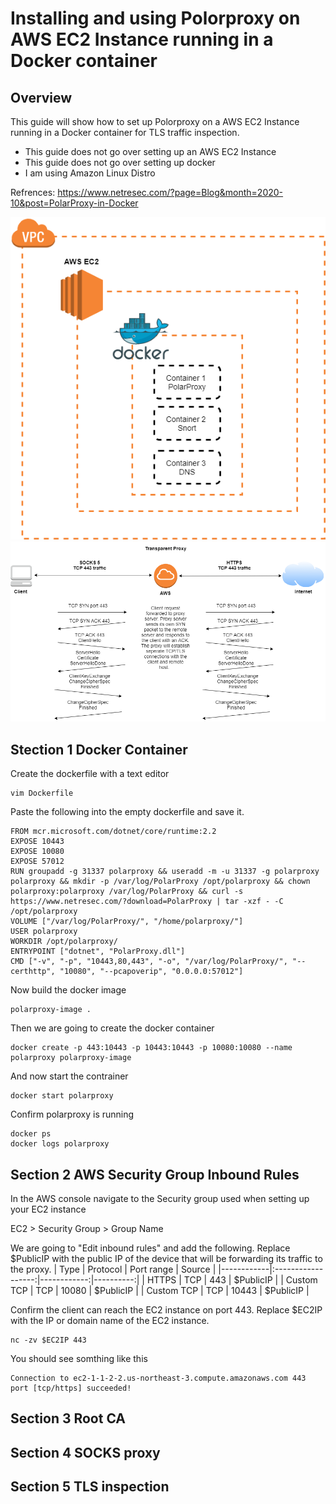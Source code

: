# Installing and using Polorproxy on AWS EC2 Instance running in a Docker container
## Overview
This guide will show how to set up Polorproxy on a AWS EC2 Instance running in a Docker container for TLS traffic inspection.
* This guide does not go over setting up an AWS EC2 Instance
* This guide does not go over setting up docker
* I am using Amazon Linux Distro 

Refrences: 
https://www.netresec.com/?page=Blog&month=2020-10&post=PolarProxy-in-Docker

![AWS Diagram](Images\AWS_Diagram.png)
![Proxy Diagram](Images\Proxy_Diagram.png)


## Stection 1 Docker Container
Create the dockerfile with a text editor
```
vim Dockerfile
```
Paste the following into the empty dockerfile and save it.
```
FROM mcr.microsoft.com/dotnet/core/runtime:2.2
EXPOSE 10443
EXPOSE 10080
EXPOSE 57012
RUN groupadd -g 31337 polarproxy && useradd -m -u 31337 -g polarproxy polarproxy && mkdir -p /var/log/PolarProxy /opt/polarproxy && chown polarproxy:polarproxy /var/log/PolarProxy && curl -s https://www.netresec.com/?download=PolarProxy | tar -xzf - -C /opt/polarproxy
VOLUME ["/var/log/PolarProxy/", "/home/polarproxy/"]
USER polarproxy
WORKDIR /opt/polarproxy/
ENTRYPOINT ["dotnet", "PolarProxy.dll"]
CMD ["-v", "-p", "10443,80,443", "-o", "/var/log/PolarProxy/", "--certhttp", "10080", "--pcapoverip", "0.0.0.0:57012"]
```
Now build the docker image 
```
polarproxy-image .
```
Then we are going to create the docker container 
```
docker create -p 443:10443 -p 10443:10443 -p 10080:10080 --name polarproxy polarproxy-image
```
And now start the contrainer 
```
docker start polarproxy
```
Confirm polarproxy is running 
```
docker ps
docker logs polarproxy
```

## Section 2 AWS Security Group Inbound Rules
In the AWS console navigate to the Security group used when setting up your EC2 instance 

EC2 > Security Group > Group Name

We are going to "Edit inbound rules" and add the following. Replace $PublicIP with the public IP of the device that will be forwarding its traffic to the proxy.
| Type       |      Protocol      |  Port range | Source    |
|------------|:------------------:|------------:|----------:|
| HTTPS      |  TCP               | 443         | $PublicIP |
| Custom TCP |  TCP               | 10080       | $PublicIP |
| Custom TCP | TCP                | 10443       | $PublicIP |

Confirm the client can reach the EC2 instance on port 443. Replace $EC2IP with the IP or domain name of the EC2 instance. 
```
nc -zv $EC2IP 443
```
You should see somthing like this
```
Connection to ec2-1-1-2-2.us-northeast-3.compute.amazonaws.com 443 port [tcp/https] succeeded!
```

## Section 3 Root CA 
## Section 4 SOCKS proxy
## Section 5 TLS inspection
